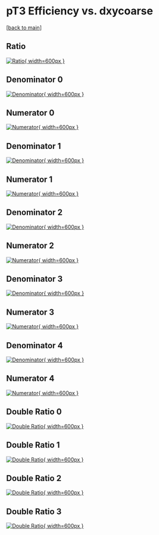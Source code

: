 # pT3 Efficiency vs. dxycoarse

[[back to main](./)]



## Ratio

[![Ratio](../mtv/var/pT3_vtr_211_-1_eff_dxycoarse.png){ width=600px }](../mtv/var/pT3_vtr_211_-1_eff_dxycoarse.pdf)

## Denominator 0

[![Denominator](../mtv/den/pT3_vtr_211_-1_eff_dxycoarse_den0.png){ width=600px }](../mtv/den/pT3_vtr_211_-1_eff_dxycoarse_den0.pdf)

## Numerator 0

[![Numerator](../mtv/num/pT3_vtr_211_-1_eff_dxycoarse_num0.png){ width=600px }](../mtv/num/pT3_vtr_211_-1_eff_dxycoarse_num0.pdf)

## Denominator 1

[![Denominator](../mtv/den/pT3_vtr_211_-1_eff_dxycoarse_den1.png){ width=600px }](../mtv/den/pT3_vtr_211_-1_eff_dxycoarse_den1.pdf)

## Numerator 1

[![Numerator](../mtv/num/pT3_vtr_211_-1_eff_dxycoarse_num1.png){ width=600px }](../mtv/num/pT3_vtr_211_-1_eff_dxycoarse_num1.pdf)

## Denominator 2

[![Denominator](../mtv/den/pT3_vtr_211_-1_eff_dxycoarse_den2.png){ width=600px }](../mtv/den/pT3_vtr_211_-1_eff_dxycoarse_den2.pdf)

## Numerator 2

[![Numerator](../mtv/num/pT3_vtr_211_-1_eff_dxycoarse_num2.png){ width=600px }](../mtv/num/pT3_vtr_211_-1_eff_dxycoarse_num2.pdf)

## Denominator 3

[![Denominator](../mtv/den/pT3_vtr_211_-1_eff_dxycoarse_den3.png){ width=600px }](../mtv/den/pT3_vtr_211_-1_eff_dxycoarse_den3.pdf)

## Numerator 3

[![Numerator](../mtv/num/pT3_vtr_211_-1_eff_dxycoarse_num3.png){ width=600px }](../mtv/num/pT3_vtr_211_-1_eff_dxycoarse_num3.pdf)

## Denominator 4

[![Denominator](../mtv/den/pT3_vtr_211_-1_eff_dxycoarse_den4.png){ width=600px }](../mtv/den/pT3_vtr_211_-1_eff_dxycoarse_den4.pdf)

## Numerator 4

[![Numerator](../mtv/num/pT3_vtr_211_-1_eff_dxycoarse_num4.png){ width=600px }](../mtv/num/pT3_vtr_211_-1_eff_dxycoarse_num4.pdf)

## Double Ratio 0

[![Double Ratio](../mtv/ratio/pT3_vtr_211_-1_eff_dxycoarse_ratio0.png){ width=600px }](../mtv/ratio/pT3_vtr_211_-1_eff_dxycoarse_ratio0.pdf)

## Double Ratio 1

[![Double Ratio](../mtv/ratio/pT3_vtr_211_-1_eff_dxycoarse_ratio1.png){ width=600px }](../mtv/ratio/pT3_vtr_211_-1_eff_dxycoarse_ratio1.pdf)

## Double Ratio 2

[![Double Ratio](../mtv/ratio/pT3_vtr_211_-1_eff_dxycoarse_ratio2.png){ width=600px }](../mtv/ratio/pT3_vtr_211_-1_eff_dxycoarse_ratio2.pdf)

## Double Ratio 3

[![Double Ratio](../mtv/ratio/pT3_vtr_211_-1_eff_dxycoarse_ratio3.png){ width=600px }](../mtv/ratio/pT3_vtr_211_-1_eff_dxycoarse_ratio3.pdf)

